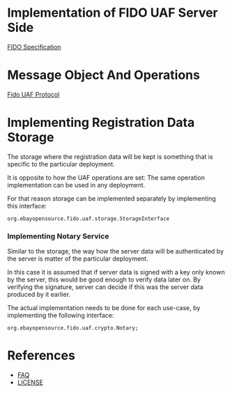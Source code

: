 # Implementation of FIDO UAF Server Side
[FIDO Specification](http://fidoalliance.org/specifications/download)

# Message Object And Operations
[Fido UAF Protocol](http://fidoalliance.org/specs/fido-uaf-v1.0-ps-20141208/fido-uaf-protocol-v1.0-ps-20141208.html)

# Implementing Registration Data Storage
The storage where the registration data will be kept is something that is specific to the particular deployment.

It is opposite to how the UAF operations are set: The same operation implementation can be used in any deployment.

For that reason storage can be implemented separately by implementing this interface:
```
org.ebayopensource.fido.uaf.storage.StorageInterface
```

### Implementing Notary Service
Similar to the storage, the way how the server data will be authenticated by the server is matter of the particular deployment.

In this case it is assumed that if server data is signed with a key only known by the server, this would be good enough to verify data later on. By verifying the signature, server can decide if this was the server data produced by it earlier.

The actual implementation needs to be done for each use-case, by implementing the following interface:
```
org.ebayopensource.fido.uaf.crypto.Notary;
```

# References
- [FAQ](FAQ.md)
- [LICENSE](LICENSE.md)
